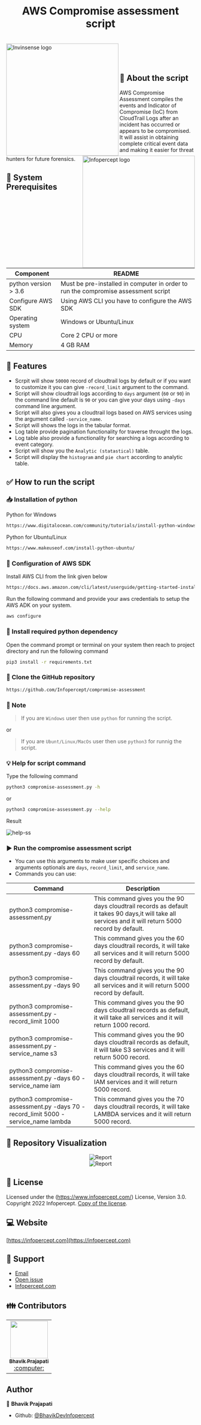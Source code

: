 <div>
  <h1 align="center">AWS Compromise assessment script</h1>
  <br>
  <img align="left" alt="Invinsense logo" src="https://github.com/Infopercept/compromise-assessment/blob/main/templates/Invinsense_logo_tagline.svg" width="300px">
  <img align="right" alt="Infopercept logo" src="https://github.com/Infopercept/compromise-assessment/blob/main/templates/Infopercept_logo%202.svg" width="300px">
  <br>
</div>
<br>
<br>


## :orange_book: About the script
AWS Compromise Assessment compiles the events and Indicator of Compromise (IoC) from CloudTrail Logs after an incident has occurred or appears to be compromised. It will assist in obtaining complete critical event data and making it easier for threat hunters for future forensics.



## :book: System Prerequisites 
| Component            | README                                                                             |
| -------------------- | ---------------------------------------------------------------------------------- |
| python version > 3.6 | Must be pre-installed in computer in order to run the compromise assessment script |
| Configure AWS SDK    | Using AWS CLI you have to configure the AWS SDK                                    |
| Operating system     | Windows or Ubuntu/Linux                                                            |
| CPU                  | Core 2 CPU or more                                                                 |
| Memory               | 4 GB RAM                                                                           |


## :high_brightness: Features

- Scrpit will show `50000` record of cloudtrail logs by default or if you want to customize it you can give `-record_limit` argument to the command.
- Script will show cloudtrail logs according to `days` argument (`60` or `90`) in the command line default is `90` or you can give your days using `-days` command line argument.
- Script will also gives you a cloudtrail logs based on AWS services using the argument called `-service_name`.
- Script will shows the logs in the tabular format.
- Log table provide pagination functionality for traverse throught the logs.
- Log table also provide a functionality for searching a logs according to event category.
- Script will show you the `Analytic (statastical)` table.
- Script will display the `histogram` and `pie chart` according to analytic table.


## :white_check_mark: How to run the script

### :inbox_tray: Installation of python
Python for Windows
    
```bash
https://www.digitalocean.com/community/tutorials/install-python-windows-10
```
Python for Ubuntu/Linux
    
```bash
https://www.makeuseof.com/install-python-ubuntu/
```

### :nut_and_bolt: Configuration of AWS SDK
Install AWS CLI from the link given below
    
```bash 
https://docs.aws.amazon.com/cli/latest/userguide/getting-started-install.html
```

Run the following command and provide your aws credentials to setup the AWS ADK on your system.

```bash
aws configure
```

### :syringe: Install required python dependency
Open the command prompt or terminal on your system then reach to project directory and run the following command

```bash
pip3 install -r requirements.txt
```
   
### :open_file_folder: Clone the GitHub repository
```bash
https://github.com/Infopercept/compromise-assessment
```

### :newspaper: Note
> If you are `Windows` user then use `python` for running the script.

or

> If you are `Ubunt/Linux/MacOs` user then use `python3` for runnig the script.

### :bulb: Help for script command
Type the following command

```bash
python3 compromise-assessment.py -h
```
or
```bash
python3 compromise-assessment.py --help
```
Result

<img alt="help-ss" src="https://github.com/Infopercept/compromise-assessment/blob/main/templates/compromise-assessment-help-ss.png">

### :arrow_forward: Run the compromise assessment script
- You can use this arguments to make user specific choices and arguments optionals are `days`, `record_limit`, and `service_name`.
- Commands you can use:

| Command                                                                           | Description                                                                                                                                            |
| --------------------------------------------------------------------------------- | ------------------------------------------------------------------------------------------------------------------------------------------------------ |
| python3 compromise-assessment.py                                                  | This command gives you the 90 days cloudtrail records as default it takes 90 days,it will take all services and it will return 5000 record by default. |
| python3 compromise-assessment.py -days 60                                         | This command gives you the 60 days cloudtrail records, it will take all services and it will return 5000 record by default.                            |
| python3 compromise-assessment.py -days 90                                         | This command gives you the 90 days cloudtrail records, it will take all services and it will return 5000 record by default.                            |
| python3 compromise-assessment.py -record_limit 1000                               | This command gives you the 90 days cloudtrail records as default, it will take all services and it will return 1000 record.                            |
| python3 compromise-assessment.py -service_name s3                                 | This command gives you the 90 days cloudtrail records as default, it will take S3 services and it will return 5000 record.                             |
| python3 compromise-assessment.py -days 60 -service_name iam                       | This command gives you the 60 days cloudtrail records, it will take IAM services and it will return 5000 record.                                       |
| python3 compromise-assessment.py -days 70 -record_limit 5000 -service_name lambda | This command gives you the 70 days cloudtrail records, it will take LAMBDA services and it will return 5000 record.                                    |



## :cinema: Repository Visualization
<div align="center">
    <img alt="Report" src="https://github.com/Infopercept/compromise-assessment/blob/main/templates/report-ss.png" /><br>
    <img alt="Report" src="https://github.com/Infopercept/compromise-assessment/blob/main/templates/report-ss-2.png" />
</div>


## :key: License
Licensed under the (https://www.infopercept.com/) License, Version 3.0.
Copyright 2022 Infopercept. [Copy of the license](LICENSE).


## :computer: Website
[https://infopercept.com](https://infopercept.com)


## :raised_hands: Support
* [Email](mailto:sos@infopercept.com)
* [Open issue](https://github.com/Infopercept/compromise-assessment/issues)
* [Infopercept.com](https://infopercept.com/contact)


## :family: Contributors 

<!-- ALL-CONTRIBUTORS-LIST:START - Do not remove or modify this section -->
<!-- prettier-ignore-start -->
<!-- markdownlint-disable -->
<table>  <tr>
    <td align="center"><a href="https://github.com/PrajapatiBhavik"><img src="https://avatars.githubusercontent.com/u/67953602?v=4?s=100" width="100px;" alt=""/><br /><sub><b>Bhavik Prajapati</b></sub></a><br /><a href="https://github.com/PrajapatiBhavik" title="Code">:computer:</a></td>
  </tr>
</table>

## Author

👤 **Bhavik Prajapati**

- Github: [@BhavikDevInfopercept](https://github.com/BhavikDevInfopercept)
